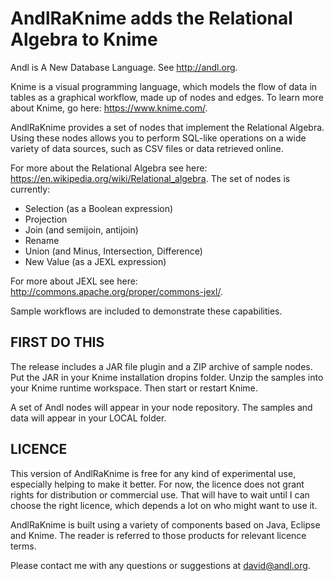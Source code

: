 # AndlRaKnime adds the Relational Algebra to Knime

Andl is A New Database Language. See <http://andl.org>.

Knime is a visual programming language, which models the flow of data in tables as a graphical workflow, made up of nodes and edges.
To learn more about Knime, go here: <https://www.knime.com/>.

AndlRaKnime provides a set of nodes that implement the Relational Algebra.
Using these nodes allows you to perform SQL-like operations on a wide variety of data sources, such as
CSV files or data retrieved online.

For more about the Relational Algebra see here: <https://en.wikipedia.org/wiki/Relational_algebra>.
The set of nodes is currently:

* Selection (as a Boolean expression)
* Projection
* Join (and semijoin, antijoin)
* Rename
* Union (and Minus, Intersection, Difference)
* New Value (as a JEXL expression)

For more about JEXL see here: <http://commons.apache.org/proper/commons-jexl/>.

Sample workflows are included to demonstrate these capabilities.

## FIRST DO THIS

The release includes a JAR file plugin and a ZIP archive of sample nodes.
Put the JAR in your Knime installation dropins folder.
Unzip the samples into your Knime runtime workspace.
Then start or restart Knime.

A set of Andl nodes will appear in your node repository.
The samples and data will appear in your LOCAL folder.

## LICENCE

This version of AndlRaKnime is free for any kind of experimental use, especially helping to make it better.
For now, the licence does not grant rights for distribution or commercial use.
That will have to wait until I can choose the right licence, which depends a lot on who might want to use it.

AndlRaKnime is built using a variety of components based on Java, Eclipse and Knime.
The reader is referred to those products for relevant licence terms.

Please contact me with any questions or suggestions at david@andl.org.
